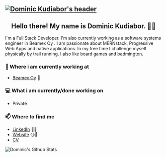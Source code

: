## [![Dominic Kudiabor's header](https://i.imgur.com/qJZo59q.gif)](https://)


<h2 align="center">Hello there! My name is Dominic Kudiabor. 👋🤓</h2>
<p align="left">I'm a Full Stack Developer.
I'm also currently working as a software systems engineer in Beamex Oy .
I am passionate about MERNstack, Progressive Web Apps and native applications.
In my free time I challenge myself physically by trail running. I also like board games and badmington.</p>




### 💼 Where i am currently working at
- [Beamex Oy](https://www.beamex.com/) 💼 


### 💻 What i am currently/done working on
- Private


### 📫 Where to find me
- [LinkedIn](https://www.linkedin.com/in/dominickudiabor/) 👨💼
- [Website](https://dominickudiabor.netlify.app/) 😏🔗
- [CV](https://drive.google.com/file/d/1IZhvfaSaIhGRtI9jBZqw3oGC5P30B-zZ/view?usp=sharing)

![Dominic's Github Stats](https://github-readme-stats.vercel.app/api?username=dominickudiabor&show_icons=true&theme=radical)

